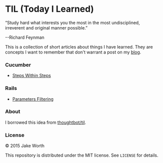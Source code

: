 # TIL (Today I Learned)

“Study hard what interests you the most in the most undisciplined, irreverent and original manner possible.”

--Richard Feynman

This is a collection of short articles about things I have learned. They are concepts I want to remember that don't warrant a post on my [blog](http://worth-chicago.co/).

### Cucumber

- [Steps Within Steps](cucumber/steps-within-steps.md)

### Rails

- [Parameters Filtering](rails/parameters-filtering.md)

### About

I borrowed this idea from
[thoughtbot/til](https://github.com/thoughtbot/til).

### License

&copy; 2015 Jake Worth

This repository is distributed under the MIT license. See `LICENSE` for
details.


